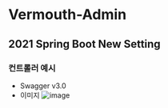 # Vermouth-Admin
## 2021 Spring Boot New Setting
### 컨트롤러 예시
- Swagger v3.0
- 이미지
  ![image](https://user-images.githubusercontent.com/24692694/126839720-a17a53f1-145a-4eaa-8b3f-f5208f8adf04.png)